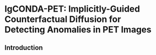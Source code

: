 # IgCONDA-PET: Implicitly-Guided Counterfactual Diffusion for Detecting Anomalies in PET Images


## Introduction

